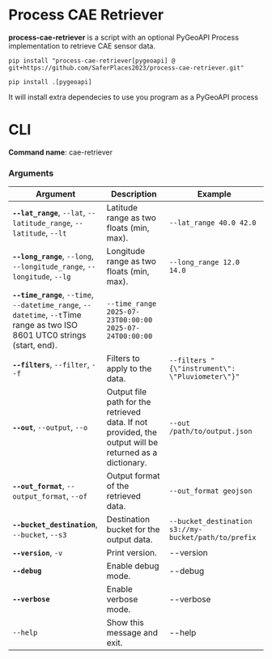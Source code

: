 # Process CAE Retriever

**process-cae-retriever** is a script with an optional PyGeoAPI Process implementation to retrieve CAE sensor data.

```
pip install "process-cae-retriever[pygeoapi] @ git+https://github.com/SaferPlaces2023/process-cae-retriever.git"

pip install .[pygeoapi]
```

It will install extra dependecies to use you program as a PyGeoAPI process

# CLI

**Command name**: cae-retriever

### Arguments

| **Argument**                      | **Description**                                                                                                                                         | **Example** |
|-------------------------------------|---------------------------------------------------------------------------------------------------------------------------------------------------------|-------------------------------------|
| **`--lat_range`**, `--lat`, `--latitude_range`, `--latitude`, `--lt` | Latitude range as two floats (min, max). | `--lat_range 40.0 42.0` |
| **`--long_range`**, `--long`, `--longitude_range`, `--longitude`, `--lg` | Longitude range as two floats (min, max). | `--long_range 12.0 14.0` |
| **`--time_range`**, `--time`, `--datetime_range`, `--datetime`, `--t`Time range as two ISO 8601 UTC0 strings (start, end). | `--time_range 2025-07-23T00:00:00 2025-07-24T00:00:00` |
| **`--filters`**, `--filter`, `--f` | Filters to apply to the data. | `--filters "{\"instrument\": \"Pluviometer\"}"` |
| **`--out`**, `--output`, `--o` | Output file path for the retrieved data. If not provided, the output will be returned as a dictionary. | `--out /path/to/output.json` |
| **`--out_format`**, `--output_format`, `--of` | Output format of the retrieved data. | `--out_format geojson` |
| **`--bucket_destination`**, `--bucket`, `--s3` | Destination bucket for the output data. | `--bucket_destination s3://my-bucket/path/to/prefix` |
| **`--version`**, `-v`                    | Print version.                                                                                                                         | --version |
| **`--debug`**                            | Enable debug mode.                                                                                                                     | --debug |
| **`--verbose`**                          | Enable verbose mode.                                                                                                                   | --verbose |
| `--help`                             | Show this message and exit.                                                                                                            | --help |